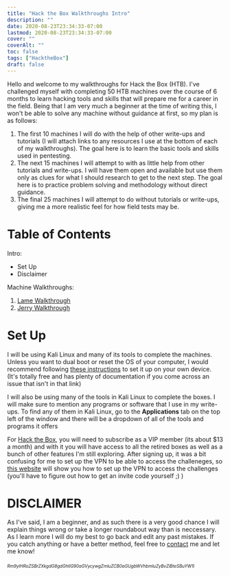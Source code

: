 ```yaml
---
title: "Hack the Box Walkthroughs Intro"
description: ""
date: 2020-08-23T23:34:33-07:00
lastmod: 2020-08-23T23:34:33-07:00
cover: ""
coverAlt: ""
toc: false
tags: ["HacktheBox"]
draft: false
---
```

<style>
	main {
    margin: 90px auto;
    padding: 0 15px;
    max-width: 70%;
	}
</style>

Hello and welcome to my walkthroughs for Hack the Box (HTB). I've challenged myself with completing 50 HTB machines over the course of 6 months to learn hacking tools and skills that will prepare me for a career in the field. Being that I am very much a beginner at the time of writing this, I won't be able to solve any machine without guidance at first, so my plan is as follows:

1. The first 10 machines I will do with the help of other write-ups and tutorials (I will attach links to any resources I use at the bottom of each of my walkthroughs). The goal here is to learn the basic tools and skills used in pentesting.
2. The next 15 machines I will attempt to with as little help from other tutorials and write-ups. I will have them open and available but use them only as clues for what I should research to get to the next step. The goal here is to practice problem solving and methodology without direct guidance.
3. The final 25 machines I will attempt to do without tutorials or write-ups, giving me a more realistic feel for how field tests may be.

# Table of Contents
Intro:

* Set Up
* Disclaimer

Machine Walkthroughs:

1. [Lame Walkthrough](/posts/lame_machine)
2. [Jerry Walkthrough](/posts/jerry_machine)

# Set Up
I will be using Kali Linux and many of its tools to complete the machines. Unless you want to dual boot or reset the OS of your computer, I would recommend following [these instructions](https://www.nakivo.com/blog/how-to-install-kali-linux-on-virtualbox/) to set it up on your own device. (It's totally free and has plenty of documentation if you come across an issue that isn't in that link)

I will also be using many of the tools in Kali Linux to complete the boxes. I will make sure to mention any programs or software that I use in my write-ups. To find any of them in Kali Linux, go to the **Applications** tab on the top left of the window and there will be a dropdown of all of the tools and programs it offers

For [Hack the Box](https://www.hackthebox.eu/), you will need to subscribe as a VIP member (its about $13 a month) and with it you will have access to all the retired boxes as well as a bunch of other features I'm still exploring. After signing up, it was a bit confusing for me to set up the VPN to be able to access the challeneges, so [this website](https://steemit.com/ethicalhacking/@rahul516/how-to-connect-to-hack-the-box-vpn) will show you how to set up the VPN to access the challenges (you'll have to figure out how to get an invite code yourself ;) )

# DISCLAIMER
As I've said, I am a beginner, and as such there is a very good chance I will explain things wrong or take a longer roundabout way than is neccessary. As I learn more I will do my best to go back and edit any past mistakes. If you catch anything or have a better method, feel free to [contact](/contact) me and let me know!


###### <font size="1"> Rm9yIHRoZSBrZXkgdG8gdGhlIG90aGVycywgZmluZCB0aGUgbWVhbmluZyBvZiBteSBuYW1l</font> 